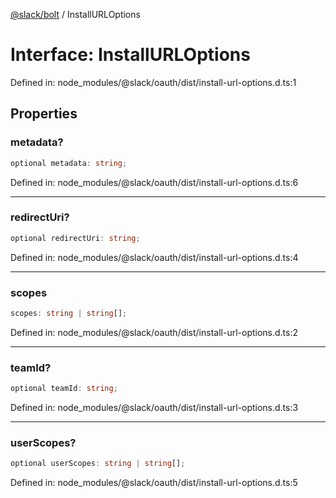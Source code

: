 [@slack/bolt](../index.md) / InstallURLOptions

# Interface: InstallURLOptions

Defined in: node\_modules/@slack/oauth/dist/install-url-options.d.ts:1

## Properties

### metadata?

```ts
optional metadata: string;
```

Defined in: node\_modules/@slack/oauth/dist/install-url-options.d.ts:6

***

### redirectUri?

```ts
optional redirectUri: string;
```

Defined in: node\_modules/@slack/oauth/dist/install-url-options.d.ts:4

***

### scopes

```ts
scopes: string | string[];
```

Defined in: node\_modules/@slack/oauth/dist/install-url-options.d.ts:2

***

### teamId?

```ts
optional teamId: string;
```

Defined in: node\_modules/@slack/oauth/dist/install-url-options.d.ts:3

***

### userScopes?

```ts
optional userScopes: string | string[];
```

Defined in: node\_modules/@slack/oauth/dist/install-url-options.d.ts:5
